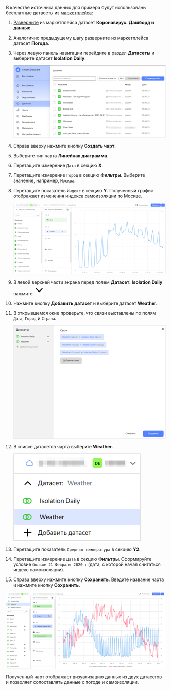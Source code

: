 В качестве источника данных для примера будут использованы бесплатные датасеты из [маркетплейса](../../datalens/concepts/marketplace.md):

1. [Разверните](../../datalens/operations/marketplace/add-marketplace-product.md) из маркетплейса датасет **Коронавирус. Дашборд и данные**.
1. Аналогично предыдущему шагу разверните из маркетплейса датасет **Погода**.
1. Через левую панель навигации перейдите в раздел **Датасеты** и выберите датасет **Isolation Daily**.
   
   ![navbar-dataset-select](../../_assets/datalens/multi-dataset-chart/navbar-dataset-select.png)

1. Справа вверху нажмите кнопку **Создать чарт**.
1. Выберите тип чарта **Линейная диаграмма**.
1. Перетащите измерение `Дата` в секцию **X**.
1. Перетащите измерение `Город` в секцию **Фильтры**. Выберите значение, например, `Москва`.
1. Перетащите показатель `Индекс` в секцию **Y**. Полученный график отображает изменения индекса самоизоляции по Москве.

   ![multi-ds-chart-create](../../_assets/datalens/multi-dataset-chart/multi-ds-chart-create.png)

1. В левой верхней части экрана перед полем **Датасет: Isolation Daily** нажмите ![image](../../_assets/console-icons/chevron-down.svg).
1. Нажмите кнопку **Добавить датасет** и выберите датасет **Weather**.
1. В открывшемся окне проверьте, что связи выставлены по полям `Дата`, `Город` и `Страна`.

   ![add-dataset-links](../../_assets/datalens/multi-dataset-chart/add-dataset-links.png)

1. В списке датасетов чарта выберите **Weather**.

   ![dataset-select](../../_assets/datalens/multi-dataset-chart/dataset-select.png)

1. Перетащите показатель `Средняя температура` в секцию **Y2**.
1. Перетащите измерение `Дата` в секцию **Фильтры**. Сформируйте условие `больше 21 Февраля 2020 г` (дата, с которой начал считаться индекс самоизоляции).
1. Справа вверху нажмите кнопку **Сохранить**. Введите название чарта и нажмите кнопку **Сохранить**.

![multi-dataset-chart](../../_assets/datalens/multi-dataset-chart/multi-dataset-chart.png)

Полученный чарт отображает визуализацию данных из двух датасетов и позволяет сопоставлять данные о погоде и самоизоляции.
